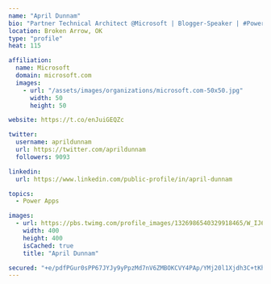 ```yaml
---
name: "April Dunnam"
bio: "Partner Technical Architect @Microsoft | Blogger-Speaker | #PowerApps, #PowerAutomate, #Office365, #SharePoint | #WIT | #Karaoke Queen"
location: Broken Arrow, OK
type: "profile"
heat: 115

affiliation:
  name: Microsoft
  domain: microsoft.com
  images:
    - url: "/assets/images/organizations/microsoft.com-50x50.jpg"
      width: 50
      height: 50

website: https://t.co/enJuiGEQZc

twitter:
  username: aprildunnam
  url: https://twitter.com/aprildunnam
  followers: 9093

linkedin:
  url: https://www.linkedin.com/public-profile/in/april-dunnam

topics:
  - Power Apps

images:
  - url: https://pbs.twimg.com/profile_images/1326986540329918465/W_IJ6Ih2_400x400.jpg
    width: 400
    height: 400
    isCached: true
    title: "April Dunnam"

secured: "+e/pdfPGur0sPP67JYJy9yPpzMd7nV6ZMBOKCVY4PAp/YMj20l1Xjdh3C+tKh61Pp+QUOngSL35ukAWJFxEry2Y5/VJB3SeDKGeM2fUVSd/Ma2PnAKzDJybUHPMHddkIEtNAVhjZBAAtmpFC25pUXr+pXzOiRRQPiM03oqb9fOjuCyJt70aPSIXdDi6nWN2MHGl+rgyQQRZIBbqKT3CFgy1TTCju/r/ETAStpZuA5x1HS1fji9qP0KGIh6njm4Jd1V0OU/oy4MdZ1y66lEGZh8eiN9eqyOYyhvhn+jQbspG2WQL6+kYWCO4hGaJ1Kxw2+Msw8ihMld6QB+9uNUDZ/Kqpf3yHM2xuEiXvDuxrCDcV6ru6ytKkVYU/KCaGdp0LEec2d7iBl4F15VA+IANYU+5sUy/UfJ4dmqZ/rvr+z/M=;MJ3arcoqXsvYZ/SdzdgxOQ=="
---
```


